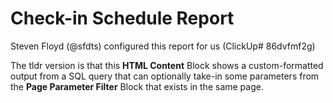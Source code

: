 # Check-in Schedule Report
Steven Floyd (@sfdts) configured this report for us (ClickUp# 86dvfmf2g)

The tldr version is that this **HTML Content** Block shows a custom-formatted output from a SQL query that can optionally take-in some parameters from the **Page Parameter Filter** Block that exists in the same page.